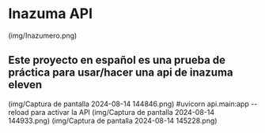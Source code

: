 # Inazuma API
(img/Inazumero.png)
## Este proyecto en español es una prueba de práctica para usar/hacer una api de inazuma eleven
(img/Captura de pantalla 2024-08-14 144846.png)
#uvicorn api.main:app --reload para activar la API
(img/Captura de pantalla 2024-08-14 144933.png)
(img/Captura de pantalla 2024-08-14 145228.png)
